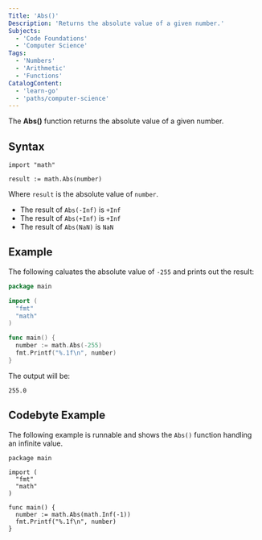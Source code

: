```yaml
---
Title: 'Abs()'
Description: 'Returns the absolute value of a given number.'
Subjects:
  - 'Code Foundations'
  - 'Computer Science'
Tags:
  - 'Numbers'
  - 'Arithmetic'
  - 'Functions'
CatalogContent:
  - 'learn-go'
  - 'paths/computer-science'
---
```


The **Abs()** function returns the absolute value of a given number.

## Syntax

```pseudo
import "math"

result := math.Abs(number)
```

Where `result` is the absolute value of `number`.

- The result of `Abs(-Inf)` is `+Inf`
- The result of `Abs(+Inf)` is `+Inf`
- The result of `Abs(NaN)` is `NaN`

## Example

The following caluates the absolute value of `-255` and prints out the result:

```go
package main

import (
  "fmt"
  "math"
)

func main() {
  number := math.Abs(-255)
  fmt.Printf("%.1f\n", number)
}
```

The output will be:

```shell
255.0
```

## Codebyte Example

The following example is runnable and shows the `Abs()` function handling an infinite value.

```codebyte/golang
package main

import (
  "fmt"
  "math"
)

func main() {
  number := math.Abs(math.Inf(-1))
  fmt.Printf("%.1f\n", number)
}
```
